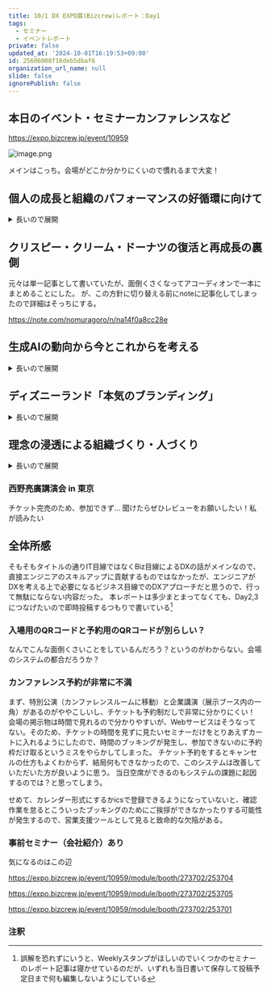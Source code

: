 ```yaml
---
title: 10/1 DX EXPO展(Bizcrew)レポート：Day1
tags:
  - セミナー
  - イベントレポート
private: false
updated_at: '2024-10-01T16:19:53+09:00'
id: 25606008f16deb5dbaf6
organization_url_name: null
slide: false
ignorePublish: false
---
```

## 本日のイベント・セミナーカンファレンスなど
https://expo.bizcrew.jp/event/10959

![image.png](https://qiita-image-store.s3.ap-northeast-1.amazonaws.com/0/122800/90cdee55-84af-9b12-5edf-976a5adf8e03.png)

メインはこっち。会場がどこか分かりにくいので慣れるまで大変！

## 個人の成長と組織のパフォーマンスの好循環に向けて
<details>
<summary>長いので展開</summary>

### 人事院とは？
人事院勧告（給与勧告）や国家公務員の採用試験など
法律を作るのも業務だが、組織は法律では作れない

- 国家公務員の採用も経験者が入ってきている（未経験中途ではない）
  - 新卒一括採用の時代ではなくなった
- 「OJTで人は育つ時代」から「工夫して育てなければならない時代」に

### DXは「X＝トランスフォーメーション」が重要
GSS（ガバナンスなんとか）移行を契機とした働き方改革

- デジタルリテラシー（デジタル改革）
- GSS活用（業務改善）
- 新しい働き方のオフィス環境構築（働き方改革）

#### チェンジマネジメント（ADKARモデル）を活用したDX推進フレームワーク
- 何事もない変革はない（スケジュールをExcel管理してるとか）

#### ADKARモデルとは？

Awereness: 認知・
Disire: 欲求・やってみよう。DXアンパサダーを募集し、先行教育する
Knowledge: 知能・トレーニングを含めたリスキリング。DXアンパサダー主導
Ability: 能力。褒めよう！
Reinforcement: 定着

基本的にトップダウン。ボトムアップ活動に推進を期待してはいけない。
トップダウンからボトムアップを促していく（公的組織）
※アナログによる草の根活動の重要性

なかなかアナログからデジタルに移行できない人がいる前提で、支援を厚くする。
質問は匿名でできる仕組みを整備

### MVV（ミッション・ビジョン・バリュー）のプロセス
過去ではなく、未来を見よう。
様々なWS（ワークショップ）を通じて体験する

- ミッションWS
- ビジョンWS
- バリューWS

（註：やっていることはコミュニティ作りのそれ。有志ではなく、社員）

### （日本の）労働者の傾向
現在の勤務先で働き続けたくないし、従業員エンゲージメントは最低
転職も希望しないし起業もできない
人材開発への投資もしなければ、個人学習もない

「甘え」という言葉が出るぐらい。
（働かずに稼げる方法に関心が向くのは当然か）

企業と個人が「相互依存」する社会から、個の自立・独立を促す社会へ

### 変革のポイント
- 組織
  - ビジョンとミッション
  - 働き方・ライフスタイル
  - スキルへの投資・支援
  - 公平・納得感のある評価←これは誰の？
  - 心理的安全性
- 個人
  - コーチアビリティ（人からの批判＝フィードバックを受け入れる）
    - 批判＝攻撃と解釈する傾向が強すぎる
  - アカウンタビリティ
    - 窓際族問題、仕事をしない社員とか
  - プロフェッショナル・アンガーマネジメント（どこかの知事がこれだぞ…）
  - オーナーシップ

### 人対人のフィードバックの考え方も改善
フィードバックの質も気にしたい。フィードバック＝ギフト（贈り物）という考え方。改善指摘や通達ではない（最近はネガティブ→ギャップという言い換えをするらしい。ギャップフィードバック）
客観的フィードバックは自立性を促す
特に若い世代はフィードバックを強く求めつつ、価値観の共感を得たい
反面、中年層は打たれ弱いのでフィードバックを受け取れない。すでに獲得したものをなるべく減らさないようにしたがる。
フィードバックは中年層にも与え、受け止めることが重要。360度やピラー評価を用いて上の立場ほどフィードバックを受けよう

#### フィードバックは個人の意見ではない
- フィードバックの内容は様々な意見を入れる
- 被評価者向けにフィードバックの意図を伝える
  - ギャップフィードバックへの対応の仕方を教える
  - フィードバックを受けたことで落ち込むなどがあるので、後日やりましょうの選択を与える
  - 傲慢・恐怖

グロースマインドセット（成長できない考え方）を持つ

### 所感
国家公務員の給与は民間給与に依存しているらしいが、どうもそうは感じないなぁ
未だに紙の運用を前提にしている部署が多い
カタカナ語は聞き取りやすいようにどっか伸ばすのが良さそう。日本語英語な感じ
あと、やたらとカタカナ語が多いのはキャッチーでなければ現場の気を引けないからなのだろうか、こういったところからも現場の工夫を感じる。
非IT業界でのDX化のアプローチを考えるという意味では非常に貴重な講演だったと思っている。参加して良かった。

</details>

## クリスピー・クリーム・ドーナツの復活と再成長の裏側
元々は単一記事として書いていたが、面倒くさくなってアコーディオンで一本にまとめることにした。
が、この方針に切り替える前にnoteに記事化してしまったので詳細はそっちにする。

https://note.com/nomuragoro/n/na14f0a8cc28e

## 生成AIの動向から今とこれからを考える
<details>
<summary>長いので展開</summary>

### GenAIのPoCを評価できない
（これ先日のスタートアップLTかなんかで聞いたな、AIの効果測定をそっちのけでPoCやろう！という話になったとか。
一度PoCをやると捨てる＝諦めるという判断のフェーズがなくなるらしい。確かに）

AIを使ってシステム開発をする＝MSではCopilotを従量課金制で提供しているが、利用率は頑張らないとダメそう、とのこと
日本のスパコン富岳よりintelやMS Azureのスパコンの方がAIインフラ設計面では優秀らしいと。ランキングサイトどこだっけ？

### ワークロードを支えるための信頼性向上（AIの動作環境保守の話）
システムがとまると大変、と同じレベルでAIサービスが止まると大変
導入後の障害軽減率をAIに分析・学習させてアドバイスができる
特にセキュリティ系のインシデントは知見がある人が少ない…

AIを使う場合はデータ不足も課題になる。
その前に、体系の準備不足により「やること」が目標になっている事もあり「なぜやるのか」を改めて考え直した方がいい事もある。
Azureを入れる際にビジネスフレームワークを意識しての導入計画や推進をしていく。その中で、運用計画やルール・ガバナンスを確立していく。
特にデータ利活用について、データ管理にはガードレールを敷いて、各アプリケーションでワークロードランディングをしていく、こう言った環境を整備している

### 生成AIの主なユースケース（生成AIの価値と複雑性の相関）
1. 要約
1. データドリブン
1. パーソナライズ
1. 適材適所化

Copilotサービスでこれらのユースケースへの各ソリューションに対応したサービスがあるよ！

### ITコストの削減の後は何をするのか？
ITコストを削減したら、ITへの投資に回す必要がある
削減して生み出した余剰をITに再投資しないとシステムが陳腐化した時に対応できない

### 所感
自社サービスの宣伝への繋げ方と、講義テーマの親和性の高さは相変わらず！
AWSセミナーほど専門用語（自社サービス名）が出てこないのは戦略の違いかな？
学習内容ではないので書いてないが、最後のシステム移行の支援が一番の関心どころだな

</details>

## ディズニーランド「本気のブランディング」
<details>
<summary>長いので展開</summary>

## ブランディング（ブランド経営）
「選んでもらう」ためにやる

インナー・アウターブランディングとパーパス経営戦略から見つめる
内的要因・外的要因から考える

### アウターブランディング：シナジー効果（タイイン（タイアップ））を狙う広報プロモーション

- 旅行代理店
- 交通機関
- イベント
- ホテル
- メディア・芸能プロダクション
- 養護施設・病院（施設訪問）
- 子供向けアカデミー
- 都市伝説（隠れミッキー）

### インナーブランディング
- アトラクション・パークコンテンツ
- 空間
- キャスト（スタッフ）

### 成功要因分析
- 立地条件（交通アクセス）
- 品質
- フィロソフィ　※後述
  - 人材育成（アルバイト？にも浸透させる）理念とか
- CS/CX：現場マネジメント、マーケティング

### ディズニーフィロソフィとは
毎日が初演！
子供向けから大人も楽しめるパーク運営に

- 事業ビジョン：ファミリーエンターテインメント
- キャストのミッション：ハピネスの提供
  - トヨタも言ってるよね
  - ↑全事業者が目指すべきミッションなのかもしれない
- 行動基準
  - Safety・安全
  - Show・ショー
  - Countesy・礼儀正しさ
  - Efficiency・チームワーク
  - Inclusion・多様性
- 教育（後述）
- マネジメント（スーパービジョン＝スーパーバイザー・システム）

特にスタッフ教育においてディズニー・ユニバーシティ（ディズニーの歴史や他のパークの様子など）を築き、関わる全ての事業者に徹底させる
↑部門・エリア・フォローアップトレーニング

**You Make Magic!**

### 所感
「親近感を得やすい店舗経営」という観点で話を聞きにきたが、IT業界で考えるとなかなか親和性が見つからない、という事がわかったので、失敗という満足を得た感。
頭では分かっているけど、なんで？を言語化するのが大変なものは、騙されたと思って一度聞いてみるのはいい方法かもしれない（時間はかかるけど）
IT業界以外でも「人を大事にしよう」という動きがあるのかなと。ビジネスの観点で言えば業界不問かな。
歴史＞体験で学ぶとはいうが、どちらも言語化できて定着しているという事だと思っているので、今回の思いつき参加は無駄ではなかったと思う。

トップダウンの浸透という意味ではバケモノ染みてるな、新規参画・採用者のフォローや研修にとても良いアプローチ（だと思うが、やや宗教的な印象を与えるか）

</details>

## 理念の浸透による組織づくり・人づくり
<details>
<summary>長いので展開</summary>

- 幸せと業績は一体となり向上する
  - 「喜びを提供する」という考え方

売れすぎると独禁法に引っかかる　←なんで？要調査
自発的な傾向が萎縮し、他責的に
↑これでは成長は見込めない

他責から自責へ。
商品を問屋に押し込むのと、商品を売るのは別の作業。
キリンビールがアサヒビールに負けた時にイメージブランディングの差が出た印象

### 企業理念に気が付く
- 過去：利益ではなく、理念に向かって挑戦していた
- 当時：本社から支社へトップダウン、支社は受け身に対応していた。
- 理想：支社から主体的に行動し、お客様に喜んでいただくことが結果的に利益になる

### ビジネスはブランド力＝理念実現
喜ばれること＝お客様が求めていることはなんだろう？

全ての人にキリンを飲んで（飲ませて）幸せにしよう、という目標は違う
商品は情報で売る（ビールは情報で飲む）

「売らない」戦略でシェア7割獲得した話。
（具体的に売らない戦略がどんなものかは言及なし）

お客さんを幸せにするために、幸せにするための環境構築（支点・問屋・流通・本社）

- 自己決定権を持つ
- 理念と戦略を持つリーダーを信じる（リーダーはブレない）
- 平等の原則（情報のオープン化）

一番大事な事だけを伝え続ける（本気度）
方法を質問してくるが、自分で考えさせてやらせる
本社と支社のミッションは違う（が、継承関係にあるもの）

松下幸之助の名言「」

既存業務を棚上げして組織を練り直した
予算と人員を3割カット→実現に向けて促進、残業時間ゼロに
ビールメーカーはヒット商品がどれだけ続くかが売上になる→これを解決するのは人の力（一生懸命やる）

### 戦略が正しくても、個別の判断で失敗するケースがある
これは失敗を回避しよう、という話ではなく失敗を何度も経験して成功を築け、というもの
成功の秘訣は「やる」だけ。誰のために「やり続けられる」か。
理念を見える化するのが数字（会社の存在意義）

### Q. 業績向上と個人の幸せは融合するのか？
認められたい欲求と理念の実現の結果が業績向上になる
投資家に期待される利益を上げるのが会社の仕事ではない。
理念はあくまで土台で、理念実現のために何ができるか、が価値になる。

### 所感
スライドがわからん、書いてないことを延々と話されるとなかなか伝わらないというか、聞きこぼすというか、非常に勿体無い
IT業界でもこの傾向はあるな。結果主義の上に実現するけど、社員所属で社長が古い世代の方だと通用するところはありそう。
人材マネジメントの技術ではなく、マインド的な話。経営層ほどマインドの話に寄ってくるな、とは思うけど、経営者の仕事がこれか。
確かな熱意は伝わった！

---

たとえば業務時間外に勉強会に参加しているような人にとっては既に兼ね備えている心構えだが、業務のための学習を業務時間外にやらない人にとっては気付きや学びがある講座ではないかと思った。非常に良い講演でした。

</details>

### 西野亮廣講演会 in 東京
チケット完売のため、参加できず…
聞けたらぜひレビューをお願いしたい！私が読みたい

## 全体所感
そもそもタイトルの通りIT目線ではなくBiz目線によるDXの話がメインなので、直接エンジニアのスキルアップに貢献するものではなかったが、エンジニアがDXを考える上で必要になるビジネス目線でのDXアプローチだと思うので、行って無駄にならない内容だった。
本レポートは多少まとまってなくても、Day2,3につなげたいので即時投稿するつもりで書いている[^即時投稿]

[^即時投稿]: 誤解を恐れずにいうと、Weeklyスタンプがほしいのでいくつかのセミナーのレポート記事は寝かせているのだが、いずれも当日書いて保存して投稿予定日まで何も編集しないようにしている

### 入場用のQRコードと予約用のQRコードが別らしい？
なんでこんな面倒くさいことをしているんだろう？というのがわからない。会場のシステムの都合だろうか？

### カンファレンス予約が非常に不満
まず、特別公演（カンファレンスルームに移動）と企業講演（展示ブース内の一角）があるのがややこしいし、チケットも予約制だしで非常に分かりにくい！
会場の掲示物は時間で見れるので分かりやすいが、Webサービスはそうなってない。そのため、チケットの時間を見ずに見たいセミナーだけをとりあえずカートに入れるようにしたので、時間のブッキングが発生し、参加できないのに予約枠だけ取るというミスをやらかしてしまった。
チケット予約をするとキャンセルの仕方もよくわからず、結局何もできなかったので、このシステムは改善していただいた方が良いように思う。
当日空席ができるのもシステムの課題に起因するのでは？と思ってしまう。

せめて、カレンダー形式にするかicsで登録できるようになっていないと、確認作業を怠るとこういったブッキングのためにご挨拶ができなかったりする可能性が発生するので、営業支援ツールとして見ると致命的な欠陥がある。

### 事前セミナー（会社紹介）あり
気になるのはこの辺

https://expo.bizcrew.jp/event/10959/module/booth/273702/253704

https://expo.bizcrew.jp/event/10959/module/booth/273702/253705

https://expo.bizcrew.jp/event/10959/module/booth/273702/253701

### 注釈
